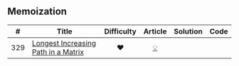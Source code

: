 
## Memoization

|#|Title|Difficulty|Article|Solution|Code|
|:---:|---|:---:|:---:|:---:|:---:|
|329|[Longest Increasing Path in a Matrix](https://leetcode.com/problems/longest-increasing-path-in-a-matrix) |❤️|[💡](https://leetcode.com/articles/longest-increasing-path-matrix)|||
